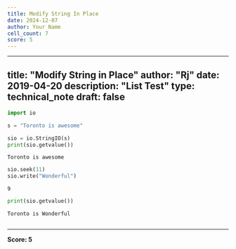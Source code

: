 ```yaml
---
title: Modify String In Place
date: 2024-12-07
author: Your Name
cell_count: 7
score: 5
---
```


---
title: "Modify String in Place"
author: "Rj"
date: 2019-04-20
description: "List Test"
type: technical_note
draft: false
---

```python
import io
```


```python
s = "Toronto is awesome"
```


```python
sio = io.StringIO(s)
print(sio.getvalue())
```

    Toronto is awesome



```python
sio.seek(11)
sio.write("Wonderful")
```




    9




```python
print(sio.getvalue())
```

    Toronto is Wonderful



```python

```


---
**Score: 5**